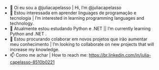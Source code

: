- 👋 Oi eu sou a @juliacapelasso | Hi, I’m @juliacapelasso
- 👀 Estou interessada em aprender linguages de programação e tecnologia | I’m interested in learning programming languages and technology.
- 🌱 Atualmente estou estudando Python e .NET || I’m currently learning Python and .NET .
- 💞️ Estou procurando colaborar em novos projetos que irão aumentar meu conhecimento | I’m looking to collaborate on new projects that will increase my knowledge.
- 📫 Como me achar | How to reach me: https://br.linkedin.com/in/julia-capelasso-8510b0221

<!---
juliacapelasso/juliacapelasso is a ✨ special ✨ repository because its `README.md` (this file) appears on your GitHub profile.
You can click the Preview link to take a look at your changes.
--->
